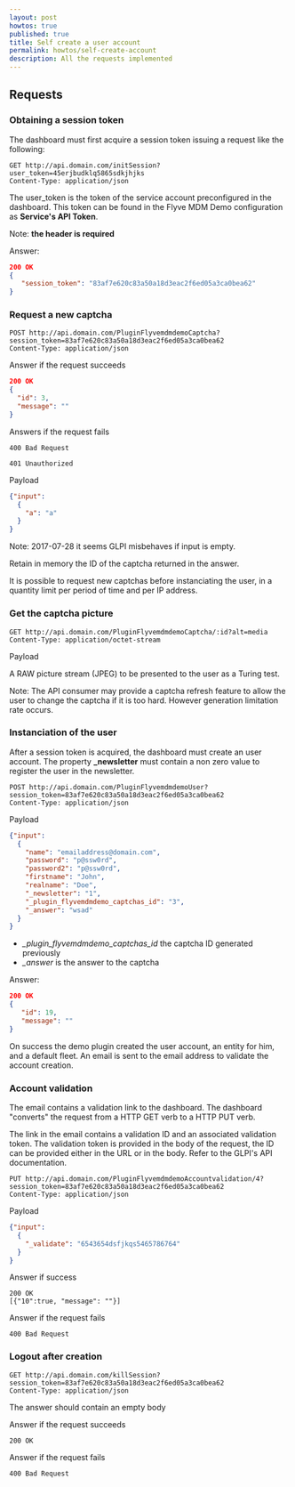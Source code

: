 ```yaml
---
layout: post
howtos: true
published: true
title: Self create a user account
permalink: howtos/self-create-account
description: All the requests implemented
---
```


## Requests

### Obtaining a session token

The dashboard must first acquire a session token issuing a request like the following:

```
GET http://api.domain.com/initSession?user_token=45erjbudklq5865sdkjhjks
Content-Type: application/json
```

The user_token is the token of the service account preconfigured in the dashboard. This token can be found in the Flyve MDM Demo configuration as **Service's API Token**.

Note: **the header is required**

Answer:

```json
200 OK
{
   "session_token": "83af7e620c83a50a18d3eac2f6ed05a3ca0bea62"
}
```

### Request a new captcha

```
POST http://api.domain.com/PluginFlyvemdmdemoCaptcha?session_token=83af7e620c83a50a18d3eac2f6ed05a3ca0bea62
Content-Type: application/json
```

Answer if the request succeeds

```json
200 OK
{
  "id": 3,
  "message": ""
}
```

Answers if the request fails

```
400 Bad Request
```

```
401 Unauthorized
```

Payload

```json
{"input":
  {
    "a": "a"
  }
}
```

Note: 2017-07-28 it seems GLPI misbehaves if input is empty.

Retain in memory the ID of the captcha returned in the answer.

It is possible to request new captchas before instanciating the user, in a quantity limit per period of time and per IP address.

### Get the captcha picture

```
GET http://api.domain.com/PluginFlyvemdmdemoCaptcha/:id?alt=media
Content-Type: application/octet-stream
```

Payload

A RAW picture stream (JPEG) to be presented to the user as a Turing test.

Note: The API consumer may provide a captcha refresh feature to allow the user to change the captcha if it is too hard. However generation limitation rate occurs.

### Instanciation of the user

After a session token is acquired, the dashboard must create an user account. The property **_newsletter** must contain a non zero value to register the user in the newsletter.

```
POST http://api.domain.com/PluginFlyvemdmdemoUser?session_token=83af7e620c83a50a18d3eac2f6ed05a3ca0bea62
Content-Type: application/json
```

Payload

```json
{"input":
  {
    "name": "emailaddress@domain.com",
    "password": "p@ssw0rd",
    "password2": "p@ssw0rd",
    "firstname": "John",
    "realname": "Doe",
    "_newsletter": "1",
    "_plugin_flyvemdmdemo_captchas_id": "3",
    "_answer": "wsad"
  }
}
```

* *_plugin_flyvemdmdemo_captchas_id* the captcha ID generated previously
* *_answer* is the answer to the captcha

Answer:

```json
200 OK
{
   "id": 19,
   "message": ""
}
```

On success the demo plugin created the user account, an entity for him, and a default fleet. An email is sent to the email address to validate the account creation.

### Account validation

The email contains a validation link to the dashboard. The dashboard "converts" the request from a HTTP GET verb to a HTTP PUT verb.

The link in the email contains a validation ID and an associated validation token. The validation token is provided in the body of the request, the ID can be provided either in the URL or in the body. Refer to the GLPI's API documentation.

```
PUT http://api.domain.com/PluginFlyvemdmdemoAccountvalidation/4?session_token=83af7e620c83a50a18d3eac2f6ed05a3ca0bea62
Content-Type: application/json
```

Payload

```json
{"input":
  {
    "_validate": "6543654dsfjkqs5465786764"
  }
}
```

Answer if success

```
200 OK
[{"10":true, "message": ""}]
```

Answer if the request fails

```
400 Bad Request
```

### Logout after creation

```
GET http://api.domain.com/killSession?session_token=83af7e620c83a50a18d3eac2f6ed05a3ca0bea62
Content-Type: application/json
```

The answer should contain an empty body

Answer if the request succeeds

```
200 OK
```

Answer if the request fails

```
400 Bad Request
```